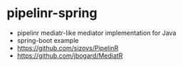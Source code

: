 # pipelinr-spring

* pipelinr mediatr-like mediator implementation for Java
* spring-boot example
* https://github.com/sizovs/PipelinR
* https://github.com/jbogard/MediatR

